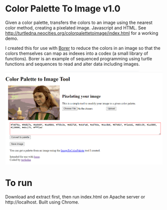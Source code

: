 # Color Palette To Image v1.0
Given a color palette, transfers the colors to an image using the nearest color method, creating a pixelated image. Javascript and HTML.
See http://turtledna.neocities.org/colorpalettetoimage/index.html for a working demo.

I created this for use with [Borer](http://github.com/turtledna/borer) to reduce the colors in an image so that the colors themselves can map as indexes into a codex (a small library of functions). Borer is an example of sequenced programming using turtle functions and sequences to read and alter data including images.

![Demonstration image](ss.png)

# To run
Download and extract first, then run index.html on Apache server or http://localhost. Built using Chrome.
